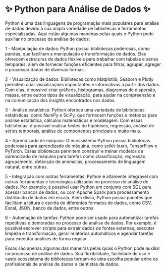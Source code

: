 # ✨ Python para Análise de Dados ✨


Python é uma das linguagens de programação mais populares para análise de dados devido à sua ampla variedade de bibliotecas e ferramentas especializadas. Aqui estão algumas maneiras pelas quais o Python pode auxiliar no processo de análise de dados:

1 - Manipulação de dados: Python possui bibliotecas poderosas, como pandas, que facilitam a manipulação e transformação de dados. Elas oferecem estruturas de dados flexíveis para trabalhar com tabelas e séries temporais, além de fornecer funções eficientes para filtrar, agrupar, agregar e processar dados de diversas formas.

2 - Visualização de dados: Bibliotecas como Matplotlib, Seaborn e Plotly permitem criar visualizações impactantes e informativas a partir dos dados. Com elas, é possível criar gráficos, histogramas, diagramas de dispersão, mapas, entre outros tipos de visualização, para ajudar na compreensão e na comunicação dos insights encontrados nos dados.

3 - Análise estatística: Python oferece uma variedade de bibliotecas estatísticas, como NumPy e SciPy, que fornecem funções e métodos para análise estatística, cálculos matemáticos e modelagem. Com essas bibliotecas, é possível realizar testes de hipóteses, regressão, análise de séries temporais, análise de componentes principais e muito mais.

4 - Aprendizado de máquina: O ecossistema Python possui bibliotecas poderosas para aprendizado de máquina, como scikit-learn, TensorFlow e PyTorch. Essas bibliotecas permitem construir e treinar modelos de aprendizado de máquina para tarefas como classificação, regressão, agrupamento, detecção de anomalias, processamento de linguagem natural, entre outras.

5 - Integração com outras ferramentas: Python é altamente integrável com outras ferramentas e tecnologias utilizadas no processo de análise de dados. Por exemplo, é possível usar Python em conjunto com SQL para acessar bancos de dados, ou com Apache Spark para processamento distribuído de dados em escala. Além disso, Python possui pacotes que facilitam a leitura e escrita de diferentes formatos de dados, como CSV, Excel, JSON, banco de dados, entre outros.

6 - Automação de tarefas: Python pode ser usado para automatizar tarefas repetitivas e demoradas no processo de análise de dados. Por exemplo, é possível escrever scripts para extrair dados de fontes externas, executar limpeza e transformação, gerar relatórios automáticos e agendar tarefas para executar análises de forma regular.

Essas são apenas algumas das maneiras pelas quais o Python pode auxiliar no processo de análise de dados. Sua flexibilidade, facilidade de uso e vasto ecossistema de bibliotecas tornam-no uma escolha popular entre os profissionais de análise de dados e cientistas de dados.
 
